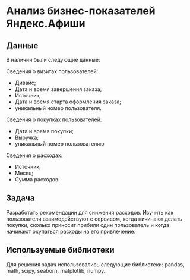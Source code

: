 # Анализ бизнес-показателей Яндекс.Афиши

## Данные

В наличии были следующие данные:

Сведения о визитах пользователей:

 - Дивайс;
 - Дата и время  завершения заказа;
 - Источник;
 - Дата и время старта оформления заказа;
 - уникальный номер пользователя.

Сведения о покупках пользователей:

 - Дата и время покупки;
 - Выручка;
 - уникальный номер пользователяю
 
Сведения о расходах:

 - Источник;
 - Месяц;
 - Сумма расходов.
 
## Задача

Разработать рекомендации для снижения расходов. 
Изучить как пользователи взаимодействуют с сервисом, когда ничинают делать покупки, сколько приносит прибили один пользователь  и когда начинают окупаться расходы на его привлечение.

## Используемые библиотеки
Для решения задач использовались следующие библиотеки: pandas, math, scipy, seaborn, matplotlib, numpy.

